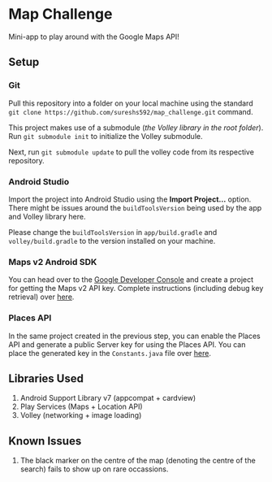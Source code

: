 # Map Challenge
Mini-app to play around with the Google Maps API!

## Setup
### Git
Pull this repository into a folder on your local machine using the standard `git clone https://github.com/sureshs592/map_challenge.git` command.

This project makes use of a submodule (*the Volley library in the root folder*). Run `git submodule init` to initialize the Volley submodule.

Next, run `git submodule update` to pull the volley code from its respective repository.

### Android Studio
Import the project into Android Studio using the **Import Project...** option. There might be issues around the `buildToolsVersion` being used by the app and Volley library here.

Please change the `buildToolsVersion` in `app/build.gradle` and `volley/build.gradle` to the version installed on your machine.

### Maps v2 Android SDK
You can head over to the [Google Developer Console](https://console.developers.google.com) and create a project for getting the Maps v2 API key. Complete instructions (including debug key retrieval) over [here](https://developers.google.com/maps/documentation/android/start).

### Places API
In the same project created in the previous step, you can enable the Places API and generate a public Server key for using the Places API. You can place the generated key in the `Constants.java` file over [here](https://github.com/sureshs592/map_challenge/blob/master/app/src/main/java/com/suresh/mapchallenge/utils/Constants.java#L8).

## Libraries Used
1. Android Support Library v7 (appcompat + cardview)
2. Play Services (Maps + Location API)
3. Volley (networking + image loading)

## Known Issues
1. The black marker on the centre of the map (denoting the centre of the search) fails to show up on rare occassions.
